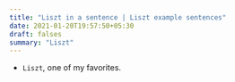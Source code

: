 ```yaml
---
title: "Liszt in a sentence | Liszt example sentences"
date: 2021-01-20T19:57:50+05:30
draft: falses
summary: "Liszt"
---
```

- `Liszt`, one of my favorites.
                 
